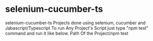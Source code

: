 # selenium-cucumber-ts
selenium-cucumber-ts
Projects done using selenium, cucumber and Jabascript/Typescript
To run Any Project's Script just type "npm test" command and run it like below.
Path Of the Project/npm test

